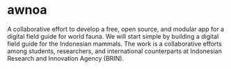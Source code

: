 # awnoa
A collaborative effort to develop a free, open source, and modular app for a digital field guide for world fauna. We will start simple by building a digital field guide for the Indonesian mammals. The work is a collaborative efforts among students, researchers, and international counterparts at Indonesian Research and Innovation Agency (BRIN).
